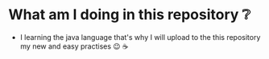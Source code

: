 # What am I doing in this repository :grey_question:
- I learning the java language that's why  I will upload to the this repository my new and easy practises :wink: :coffee:
